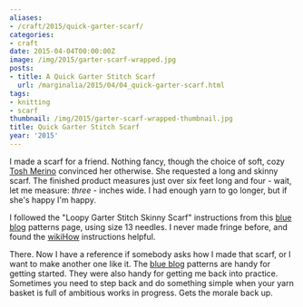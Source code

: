 ```yaml
---
aliases:
- /craft/2015/quick-garter-scarf/
categories:
- craft
date: 2015-04-04T00:00:00Z
image: /img/2015/garter-scarf-wrapped.jpg
posts:
- title: A Quick Garter Stitch Scarf
  url: /marginalia/2015/04/04_quick-garter-scarf.html
tags:
- knitting
- scarf
thumbnail: /img/2015/garter-scarf-wrapped-thumbnail.jpg
title: Quick Garter Stitch Scarf
year: '2015'
---
```

[wikiHow]: http://www.wikihow.com/Add-Fringe-to-a-Crochet-or-Knit-Project
[blue blog]: http://alison.knitsmiths.us/pattern_beginners_scarves.html
[Tosh Merino]: http://madelinetosh.com/store/index.php/yarns/tosh-merino.html
I made a scarf for a friend. Nothing fancy, though the choice of soft, cozy [Tosh Merino][] convinced her
otherwise. She requested a long and skinny scarf. The finished product measures just over six feet long and
four - wait, let me measure: *three* -  inches
wide. I had enough yarn to go longer, but if she's happy I'm happy.
<!--more-->

I followed the "Loopy Garter Stitch Skinny Scarf" instructions from this [blue blog][] patterns page, using
size 13 needles. I never made fringe before, and found the [wikiHow][] instructions helpful.

There. Now I have a reference if somebody asks how I made that scarf, or I want to make another one like
it. The [blue blog][] patterns are handy for getting started. They were also handy for getting me back into
practice. Sometimes you need to step back and do something simple when your yarn basket is full of ambitious
works in progress. Gets the morale back up.

